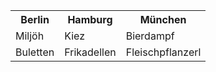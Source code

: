 <table>
  <tr>
    <th>Berlin</th>
    <th>Hamburg</th>
    <th>München</th>
  </tr>
  <tr>
    <td>Miljöh</td>
    <td>Kiez</td>
    <td>Bierdampf</td>
   </tr>
   <tr>
     <td>Buletten</td>
     <td>Frikadellen</td>
     <td>Fleischpflanzerl</td>
   </tr>
</table>